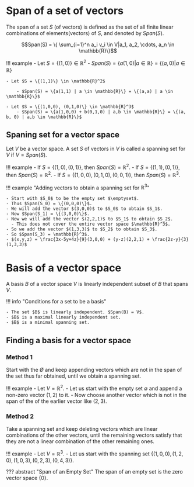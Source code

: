 ##
# Span of a set of vectors
The span of a set $S$ (of vectors) is defined as the set of all finite linear
combinations of elements(vectors) of $S$, and denoted by $Span(S)$.

$$Span(S) = \{ \sum_{i=1}^n a_i v_i  \in V|a_1, a_2, \cdots, a_n \in \mathbb{R}\}$$


!!! example
    - Let $S = \{(1,0)\} \in \mathbb{R}^2$
        - $Span(S) = \{a(1,0) | a \in \mathbb{R}\} = \{(a,0) | a \in \mathbb{R}\}$

    - Let $S = \{(1,1)\} \in \mathbb{R}^2$

        - $Span(S) = \{a(1,1) | a \in \mathbb{R}\} = \{(a,a) | a \in \mathbb{R}\}$

    - Let $S = \{(1,0,0), (0,1,0)\} \in \mathbb{R}^3$
        - $Span(S) = \{a(1,0,0) + b(0,1,0) | a,b \in \mathbb{R}\} = \{(a, b, 0) | a,b \in \mathbb{R}\}$

## Spaning set for a vector space
Let $V$ be a vector space. A set $S$ of vectors in $V$ is called a spanning set for $V$ if $V = Span(S)$.

!!! example
    - If $S = \{(1,0), (0,1)\}$, then $Span(S) = \mathbb{R}^2$.
    - If $S = \{(1,1), (0,1)\}$, then $Span(S) = \mathbb{R}^2$.
    - If $S = \{(1,0,0), (0,1,0), (0,0,1)\}$, then $Span(S) = \mathbb{R}^3$.

!!! example "Adding vectors to obtain a spanning set for $\mathbb{R}^3$"

    - Start with $S_0$ to be the empty set $\emptyset$.
    - Thus $Span(S_0) = \{(0,0,0)\}$.
    - We will add the vector $(3,0,0)$ to $S_0$ to obtain $S_1$.
    - Now $Span(S_1) = \{(3,0,0)\}$.
    - Now we will add the vector $(2,2,1)$ to $S_1$ to obtain $S_2$.
      - This does not cover the entire vector space $\mathbb{R}^3$.
    - So we add the vector $(1,3,3)$ to $S_2$ to obtain $S_3$.
    - So $Span(S_3) = \mathbb{R}^3$.
    - $(x,y,z) = \frac{3x-5y+4z}{9}(3,0,0) + (y-z)(2,2,1) + \frac{2z-y}{3}(1,3,3)$

# Basis of a vector space
A basis $B$ of a vector space $V$ is linearly independent subset of $B$ that spans $V$.

!!! info "Conditions for a set to be a basis"

    - The set $B$ is linearly independent. $Span(B) = V$.
    - $B$ is a maximal linearly independent set.
    - $B$ is a minimal spanning set.

## Finding a basis for a vector space
### Method 1
Start with the $Ø$ and keep appending vectors which are not in the span of the set thus far obtained, until we obtain a spanning set.

!!! example
    - Let $V = \mathbb{R}^2$.
    - Let us start with the empty set $\emptyset$ and append a non-zero vector $(1,2)$ to it.
    - Now choose another vector which is not in the span of the of the earlier vector like $(2,3)$.

### Method 2
Take a spanning set and keep deleting vectors which are linear combinations of the other vectors, until the remaining vectors satisfy that they are not a linear combination of the other remaining ones.

!!! example
    - Let $V = \mathbb{R}^3$.
    - Let us start with the spanning set $\{(1,0,0), (1,2,0), (1,0,3), (0,2,3), (0,4,3)\}$.

??? abstract "Span of an Empty Set"
    The span of an empty set is the zero vector space $\{0\}$.

